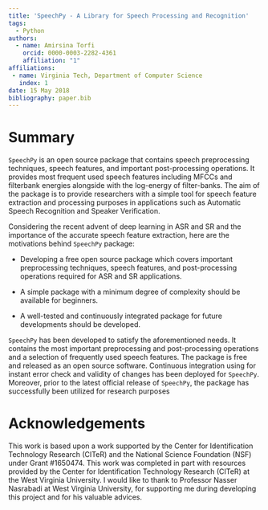```yaml
---
title: 'SpeechPy - A Library for Speech Processing and Recognition'
tags:
  - Python
authors:
  - name: Amirsina Torfi
    orcid: 0000-0003-2282-4361
    affiliation: "1"
affiliations:
 - name: Virginia Tech, Department of Computer Science
   index: 1
date: 15 May 2018
bibliography: paper.bib
---
```



# Summary

``SpeechPy`` is an open source package that contains speech preprocessing techniques, speech features, and important post-processing operations. It provides most frequent used speech features including MFCCs and filterbank energies alongside with the log-energy of filter-banks. The aim of the package is to provide researchers with a simple tool for speech feature extraction and processing purposes in applications such as Automatic Speech Recognition and Speaker Verification.

Considering the recent advent of deep learning in ASR and SR and the importance of the accurate speech feature extraction, here are the motivations behind ``SpeechPy`` package:

  *  Developing a free open source package which covers important preprocessing techniques,
speech features, and post-processing operations required for ASR and SR applications.

  * A simple package with a minimum degree of complexity should be available for beginners.

  * A well-tested and continuously integrated package for future developments should be developed.

``SpeechPy`` has been developed to satisfy the aforementioned needs. It contains the most important
preprocessing and post-processing operations and a selection of frequently used speech features. The
package is free and released as an open source software. Continuous integration using for instant
error check and validity of changes has been deployed for ``SpeechPy``. Moreover, prior to the latest
official release of ``SpeechPy``, the package has successfully been utilized for research purposes

# Acknowledgements

This work is based upon a work supported by the Center for Identification Technology Research (CITeR) and the National Science Foundation (NSF) under Grant #1650474. This work was completed in part with resources provided by the Center for Identification Technology Research (CITeR) at the West Virginia University. I would like to thank to Professor Nasser Nasrabadi at West Virginia University, for supporting me during developing this project and for his valuable advices.
